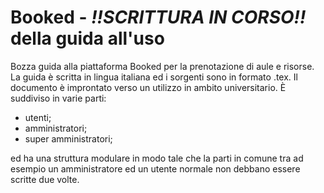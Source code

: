 # Booked - *!!SCRITTURA IN CORSO!!* della guida all'uso
Bozza guida alla piattaforma Booked per la prenotazione di aule e risorse.
La guida è scritta in lingua italiana ed i sorgenti sono in formato .tex.
Il documento è improntato verso un utilizzo in ambito universitario. È suddiviso in varie parti:
- utenti;
- amministratori;
- super amministratori;

ed ha una struttura modulare in modo tale che la parti in comune tra ad esempio un amministratore ed un utente normale non debbano essere scritte due volte.
